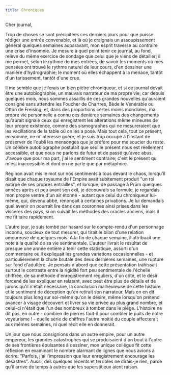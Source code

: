 ```yaml
---
title: Chroniques
---
```


Cher journal,

Trop de choses se sont précipitées ces derniers jours pour que puisse rédiger
une entrée convenable, et là où je craignais un assoupissement général quelques
semaines auparavant, mon esprit traverse au contraire une crise d'insomnie. Je
mesure à quel point tenir ce journal, au fond, relève du même exercice de
sondage que celui que je viens de détailler; il me permet, selon le rythme de
mes entrées, de savoir les moments où mes pensées ont trouvé le rythme naturel
de leur cours, d'en dessiner une manière d'hydrographie; le moment où elles
échappent à la menace, tantôt d'un tarissement, tantôt d'une crue.

Il me semble que je ferais un bien piètre chroniqueur, et si ce journal devait
être une autobiographie, un mauvais narrateur de ma propre vie; car depuis
quelques mois, nous sommes assaillis de ces grandes nouvelles qu'auraient
consigné sans attendre les Foucher de Chartres, Bède le Vénérable ou Otton de
Freising; et, dans des proportions certes moins mondiales, ma propre vie
personnelle a connu ces denières semaines des changements qu'aurait signalé ceux
qui enregistrent les altérations même mineures de leur propre existence, comme
des sismographes qui ne mesureraient que les vacillations de la table où on les
a posé. Mais tout cela, tout ce présent, en somme, ne m'intéresse guère, et je
suis trop occupé à l'instant de préserver de l'oubli les mensonges que je
préfère pour me soucier du reste. Un célèbre autobiographe postulait que seul le
présent nous est réellement accessible, et que nous ne parlons de futur et de
passé qu'avec abus. J'avoue que pour ma part, j'ai le sentiment contraire; c'est
le présent qui m'est inaccessible et dont on ne parle que par métaphore.

Réginon avait mis le mot sur nos sentiments à tous devant le chaos, lorsqu'il
disait que chaque royaume de l'Empire avait subitement produit "un roi extirpé
de ses propres entrailles", et lorsque, de passage à Prüm quelques années après
et peu avant son exil, je découvrais sa formule, je regardais mon propre ventre
d'un air étonné - autant que celui du chroniqueur lui-même, qui, devenu abbé,
renonçait à certaines privations. Je lui demandais quel avenir on pourrait lire
dans ces couronnes ainsi prises dans les viscères des pays, si on suivait les
méthodes des oracles anciens, mais il me fit taire rapidement.

L'autre jour, je suis tombé par hasard sur le compte-rendu d'un personnage
inconnu, soucieux de tout mesurer, qui tirait le bilan d'une relation amoureuse
de quelques mois. A la fin de chaque semaine, il attribuait une note à la
qualité de sa vie sentimentale. L'auteur livrait le résultat de presque une
année entière à tenir cette statistique, assorti d'un commentaire où il
expliquait les grandes variations occasionnelles - et particulièrement la chute
brutale des deux dernières semaines, une rupture sur fond d'adultère. Je pensais
d'abord que cette présentation trahissait surtout le contraste entre la rigidité
fort peu sentimentale de l'échelle chiffrée, de sa méthode d'enregistrement
réguliers, d'un côté, et le désir forcené de les expliquer en relatant, avec
peut être plus de détails et de jurons qu'il n'était nécessaire, la conclusion
malheureuse de cette histoire et le sentiment de déception qu'en retirait son
narrateur. Mais on en dit toujours plus long sur soi-même qu'on le désire, même
lorsqu'on prétend avancer à visage découvert et livrer sa vie privée au plus
grand nombre, et celui-ci n'était que l'un des nombreux à tomber dans le piège.
L'histoire ne dit pas, en outre - combien de pierres faut-il pour combler le
puits de notre voyeurisme ! - quelle série de chiffres l'autre moitié du couple
affecterait aux mêmes semaines, ni quel récit elle en donnerait.

Un jour que nous consignions dans un autre empire, pour un autre empereur, les
grandes catastrophes qui se produisaient d'un bout à l'autre de ses frontières
épuisantes à dessiner, mon unique collègue fit cette réflexion en examinant le
nombre alarmant de lignes que nous avions à écrire: "Parfois, j'ai l'impression
que leur enregistrement encourage les désastres". Aussi, des quelques récents et
terribles ne dirais-je rien, parce qu'il arrive de temps à autres que les
superstitieux aient raison.
